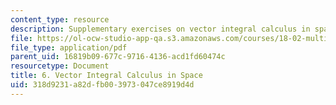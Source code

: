 ```yaml
---
content_type: resource
description: Supplementary exercises on vector integral calculus in space.
file: https://ol-ocw-studio-app-qa.s3.amazonaws.com/courses/18-02-multivariable-calculus-fall-2007/318d9231a82dfb003973047ce8919d4d_vect_intgrl_calc.pdf
file_type: application/pdf
parent_uid: 16819b09-677c-9716-4136-acd1fd60474c
resourcetype: Document
title: 6. Vector Integral Calculus in Space
uid: 318d9231-a82d-fb00-3973-047ce8919d4d
---
```

